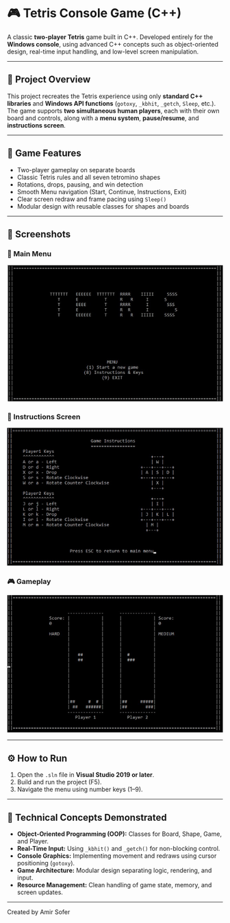 # 🎮 Tetris Console Game (C++)

A classic **two-player Tetris** game built in C++.
Developed entirely for the **Windows console**, using advanced C++ concepts such as object-oriented design, real-time input handling, and low-level screen manipulation.

---

## 🧠 Project Overview

This project recreates the Tetris experience using only **standard C++ libraries** and **Windows API functions** (`gotoxy`, `_kbhit`, `_getch`, `Sleep`, etc.).  
The game supports **two simultaneous human players**, each with their own board and controls, along with a **menu system**, **pause/resume**, and **instructions screen**.

---

## 🧩 Game Features

- Two-player gameplay on separate boards  
- Classic Tetris rules and all seven tetromino shapes  
- Rotations, drops, pausing, and win detection  
- Smooth Menu navigation (Start, Continue, Instructions, Exit)  
- Clear screen redraw and frame pacing using `Sleep()`  
- Modular design with reusable classes for shapes and boards  

---

## 📸 Screenshots

### 🏁 Main Menu
![Main Menu](screenshots/main_menu.jpg)

### 🧾 Instructions Screen
![Instructions](screenshots/instructions.jpg)

### 🎮 Gameplay
![Gameplay](screenshots/gameplay.jpg)

---

## ⚙️ How to Run

1. Open the `.sln` file in **Visual Studio 2019 or later**.  
2. Build and run the project (F5).  
3. Navigate the menu using number keys (1–9).  

---

## 🧱 Technical Concepts Demonstrated

- **Object-Oriented Programming (OOP):** Classes for Board, Shape, Game, and Player.  
- **Real-Time Input:** Using `_kbhit()` and `_getch()` for non-blocking control.  
- **Console Graphics:** Implementing movement and redraws using cursor positioning (`gotoxy`).  
- **Game Architecture:** Modular design separating logic, rendering, and input.  
- **Resource Management:** Clean handling of game state, memory, and screen updates.


---
Created by Amir Sofer
